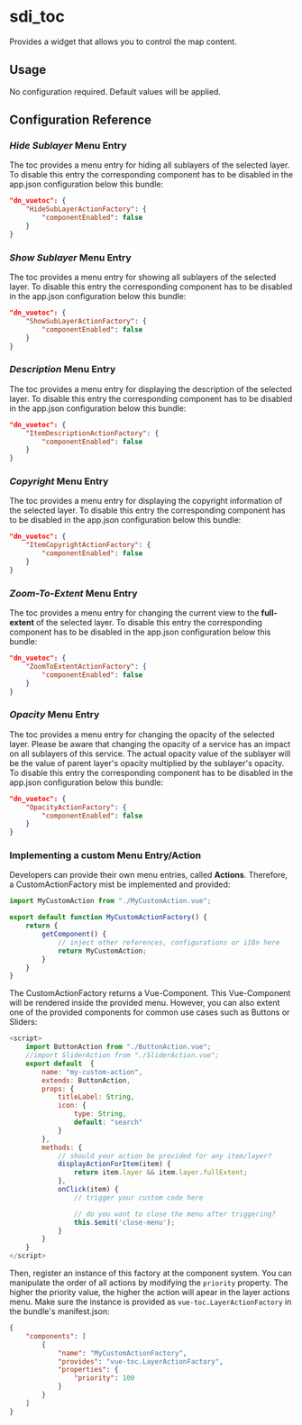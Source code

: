 # sdi_toc

Provides a widget that allows you to control the map content.

## Usage

No configuration required. Default values will be applied.

## Configuration Reference

### _Hide Sublayer_ Menu Entry
The toc provides a menu entry for hiding all sublayers of the selected layer.
To disable this entry the corresponding component has to be disabled in the app.json configuration below this bundle:

```json
"dn_vuetoc": {
    "HideSubLayerActionFactory": {
        "componentEnabled": false
    }
}
```

### _Show Sublayer_ Menu Entry
The toc provides a menu entry for showing all sublayers of the selected layer.
To disable this entry the corresponding component has to be disabled in the app.json configuration below this bundle:

```json
"dn_vuetoc": {
    "ShowSubLayerActionFactory": {
        "componentEnabled": false
    }
}
```

### _Description_ Menu Entry
The toc provides a menu entry for displaying the description of the selected layer.
To disable this entry the corresponding component has to be disabled in the app.json configuration below this bundle:

```json
"dn_vuetoc": {
    "ItemDescriptionActionFactory": {
        "componentEnabled": false
    }
}
```

### _Copyright_ Menu Entry
The toc provides a menu entry for displaying the copyright information of the selected layer.
To disable this entry the corresponding component has to be disabled in the app.json configuration below this bundle:

```json
"dn_vuetoc": {
    "ItemCopyrightActionFactory": {
        "componentEnabled": false
    }
}
```

### _Zoom-To-Extent_ Menu Entry
The toc provides a menu entry for changing the current view to the __full-extent__ of the selected layer.
To disable this entry the corresponding component has to be disabled in the app.json configuration below this bundle:

```json
"dn_vuetoc": {
    "ZoomToExtentActionFactory": {
        "componentEnabled": false
    }
}
```

### _Opacity_ Menu Entry
The toc provides a menu entry for changing the opacity of the selected layer.
Please be aware that changing the opacity of a service has an impact on all sublayers of this service.
The actual opacity value of the sublayer will be the value of parent layer's opacity multiplied by the sublayer's opacity.
To disable this entry the corresponding component has to be disabled in the app.json configuration below this bundle:

```json
"dn_vuetoc": {
    "OpacityActionFactory": {
        "componentEnabled": false
    }
}
```

### Implementing a custom Menu Entry/Action
Developers can provide their own menu entries, called __Actions__.
Therefore, a CustomActionFactory mist be implemented and provided:

```javascript
import MyCustomAction from "./MyCustomAction.vue";

export default function MyCustomActionFactory() {
    return {
        getComponent() {
            // inject other references, configurations or i18n here
            return MyCustomAction;
        }
    }
}
```

The CustomActionFactory returns a Vue-Component.
This Vue-Component will be rendered inside the provided menu.
However, you can also extent one of the provided components for common use cases such as Buttons or Sliders:

```javascript
<script>
    import ButtonAction from "./ButtonAction.vue";
    //import SliderAction from "./SliderAction.vue";
    export default  {
        name: "my-custom-action",
        extends: ButtonAction,
        props: {
            titleLabel: String,
            icon: {
                type: String,
                default: "search"
            }
        },
        methods: {
            // should your action be provided for any item/layer?
            displayActionForItem(item) {
                return item.layer && item.layer.fullExtent;
            },
            onClick(item) {
                // trigger your custom code here

                // do you want to close the menu after triggering?
                this.$emit('close-menu');
            }
        }
    }
</script>
```

Then, register an instance of this factory at the component system.
You can manipulate the order of all actions by modifying the `priority` property.
The higher the priority value, the higher the action will apear in the layer actions menu.
Make sure the instance is provided as `vue-toc.LayerActionFactory` in the bundle's manifest.json:

```json
{
    "components": [
        {
            "name": "MyCustomActionFactory",
            "provides": "vue-toc.LayerActionFactory",
            "properties": {
                "priority": 100
            }
        }
    ]
}
```